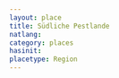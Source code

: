 ```yaml
---
layout: place
title: Südliche Pestlande
natlang:
category: places
hasinit:
placetype: Region
---
```

